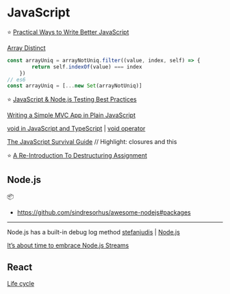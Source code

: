 # JavaScript

⭐️ [Practical Ways to Write Better JavaScript](https://dev.to/taillogs/practical-ways-to-write-better-javascript-26d4)

[Array Distinct](https://codeburst.io/javascript-array-distinct-5edc93501dc4)
```javascript
const arrayUniq = arrayNotUniq.filter((value, index, self) => {
        return self.indexOf(value) === index
    })
// es6
const arrayUniq = [...new Set(arrayNotUniq)]
```

⭐️ [JavaScript & Node.js Testing Best Practices](https://github.com/goldbergyoni/javascript-testing-best-practices)

[Writing a Simple MVC App in Plain JavaScript](https://www.taniarascia.com/javascript-mvc-todo-app/)

[void in JavaScript and TypeScript](https://fettblog.eu/void-in-javascript-and-typescript/) | [void operator
](https://developer.mozilla.org/en-US/docs/Web/JavaScript/Reference/Operators/void)

[The JavaScript Survival Guide](https://www.youtube.com/watch?v=9emXNzqCKyg)
// Highlight: closures and this

⭐️ [A Re-Introduction To Destructuring Assignment](https://www.smashingmagazine.com/2019/09/reintroduction-destructuring-assignment/)

## Node.js

📦
 - https://github.com/sindresorhus/awesome-nodejs#packages
---
Node.js has a built-in debug log method [stefanjudis](https://www.stefanjudis.com/today-i-learned/node-js-has-a-built-in-debug-method/) | [Node.js](https://nodejs.org/api/util.html#util_util_debuglog_section)

[It’s about time to embrace Node.js Streams](https://slides.com/lucianomammino/its-about-time-to-embrace-streams-node-manchjs)

## React

[Life cycle](https://busypeoples.github.io/post/react-component-lifecycle/)
